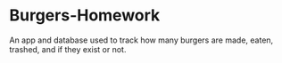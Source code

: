 # Burgers-Homework

An app and database used to track how many burgers are made, eaten, trashed, and if they exist or not.